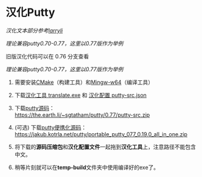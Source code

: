 # 汉化Putty

*汉化文本部分参考[larryli](https://github.com/larryli/PuTTY)*  

*理论兼容putty0.70-0.77，这里以0.77版作为举例*  

旧版汉化代码可以在 0.76 分支查看  

*理论兼容putty0.70-0.77，这里以0.77版作为举例* 

1. 需要安装[CMake](https://cmake.org/download/)（构建工具）和[Mingw-w64](https://github.com/niXman/mingw-builds-binaries/releases)（编译工具）

2. 下载[汉化工具 translate.exe](https://raw.githubusercontent.com/bbbboom/TranslateToChinese/master/translate.exe) 和 [汉化配置 putty-src.json](https://raw.githubusercontent.com/bbbboom/TranslateToChinese/master/Putty/putty-src.json)

3. 下载[putty源码](https://www.chiark.greenend.org.uk/~sgtatham/putty/latest.html)：  
    https://the.earth.li/~sgtatham/putty/0.77/putty-src.zip

4. (可选) 下载[putty便携化源码](https://jakub.kotrla.net/putty/)：  
    https://jakub.kotrla.net/putty/portable_putty_077_0.19.0_all_in_one.zip

5. 将下载的**源码压缩包**和**汉化配置文件**一起拖到**汉化工具**上，注意路径不能包含中文。  

6. 稍等片刻就可以在**temp-build**文件夹中使用编译好的exe了。


